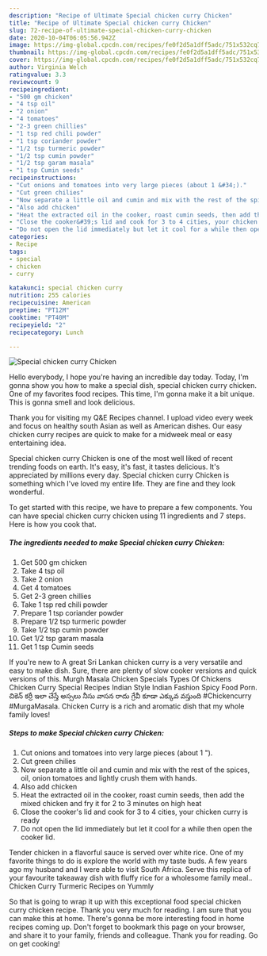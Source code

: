 ```yaml
---
description: "Recipe of Ultimate Special chicken curry Chicken"
title: "Recipe of Ultimate Special chicken curry Chicken"
slug: 72-recipe-of-ultimate-special-chicken-curry-chicken
date: 2020-10-04T06:05:56.942Z
image: https://img-global.cpcdn.com/recipes/fe0f2d5a1dff5adc/751x532cq70/special-chicken-curry-chicken-recipe-main-photo.jpg
thumbnail: https://img-global.cpcdn.com/recipes/fe0f2d5a1dff5adc/751x532cq70/special-chicken-curry-chicken-recipe-main-photo.jpg
cover: https://img-global.cpcdn.com/recipes/fe0f2d5a1dff5adc/751x532cq70/special-chicken-curry-chicken-recipe-main-photo.jpg
author: Virginia Welch
ratingvalue: 3.3
reviewcount: 9
recipeingredient:
- "500 gm chicken"
- "4 tsp oil"
- "2 onion"
- "4 tomatoes"
- "2-3 green chillies"
- "1 tsp red chili powder"
- "1 tsp coriander powder"
- "1/2 tsp turmeric powder"
- "1/2 tsp cumin powder"
- "1/2 tsp garam masala"
- "1 tsp Cumin seeds"
recipeinstructions:
- "Cut onions and tomatoes into very large pieces (about 1 &#34;)."
- "Cut green chilies"
- "Now separate a little oil and cumin and mix with the rest of the spices, oil, onion tomatoes and lightly crush them with hands."
- "Also add chicken"
- "Heat the extracted oil in the cooker, roast cumin seeds, then add the mixed chicken and fry it for 2 to 3 minutes on high heat"
- "Close the cooker&#39;s lid and cook for 3 to 4 cities, your chicken curry is ready"
- "Do not open the lid immediately but let it cool for a while then open the cooker lid."
categories:
- Recipe
tags:
- special
- chicken
- curry

katakunci: special chicken curry 
nutrition: 255 calories
recipecuisine: American
preptime: "PT12M"
cooktime: "PT40M"
recipeyield: "2"
recipecategory: Lunch

---
```



![Special chicken curry Chicken](https://img-global.cpcdn.com/recipes/fe0f2d5a1dff5adc/751x532cq70/special-chicken-curry-chicken-recipe-main-photo.jpg)

Hello everybody, I hope you're having an incredible day today. Today, I'm gonna show you how to make a special dish, special chicken curry chicken. One of my favorites food recipes. This time, I'm gonna make it a bit unique. This is gonna smell and look delicious.

Thank you for visiting my Q&amp;E Recipes channel. I upload video every week and focus on healthy south Asian as well as American dishes. Our easy chicken curry recipes are quick to make for a midweek meal or easy entertaining idea.

Special chicken curry Chicken is one of the most well liked of recent trending foods on earth. It's easy, it's fast, it tastes delicious. It's appreciated by millions every day. Special chicken curry Chicken is something which I've loved my entire life. They are fine and they look wonderful.


To get started with this recipe, we have to prepare a few components. You can have special chicken curry chicken using 11 ingredients and 7 steps. Here is how you cook that.

<!--inarticleads1-->

##### The ingredients needed to make Special chicken curry Chicken:

1. Get 500 gm chicken
1. Take 4 tsp oil
1. Take 2 onion
1. Get 4 tomatoes
1. Get 2-3 green chillies
1. Take 1 tsp red chili powder
1. Prepare 1 tsp coriander powder
1. Prepare 1/2 tsp turmeric powder
1. Take 1/2 tsp cumin powder
1. Get 1/2 tsp garam masala
1. Get 1 tsp Cumin seeds


If you&#39;re new to A great Sri Lankan chicken curry is a very versatile and easy to make dish. Sure, there are plenty of slow cooker versions and quick versions of this. Murgh Masala Chicken Specials Types Of Chickens Chicken Curry Special Recipes Indian Style Indian Fashion Spicy Food Porn. చికెన్ కర్రీ ఇలా చేస్తే అస్సలు నీసు వాసన రాదు గ్రేవీ కూడా ఎక్కువ వస్తుంది #Chickencurry #MurgaMasala. Chicken Curry is a rich and aromatic dish that my whole family loves! 

<!--inarticleads2-->

##### Steps to make Special chicken curry Chicken:

1. Cut onions and tomatoes into very large pieces (about 1 &#34;).
1. Cut green chilies
1. Now separate a little oil and cumin and mix with the rest of the spices, oil, onion tomatoes and lightly crush them with hands.
1. Also add chicken
1. Heat the extracted oil in the cooker, roast cumin seeds, then add the mixed chicken and fry it for 2 to 3 minutes on high heat
1. Close the cooker&#39;s lid and cook for 3 to 4 cities, your chicken curry is ready
1. Do not open the lid immediately but let it cool for a while then open the cooker lid.


Tender chicken in a flavorful sauce is served over white rice. One of my favorite things to do is explore the world with my taste buds. A few years ago my husband and I were able to visit South Africa. Serve this replica of your favourite takeaway dish with fluffy rice for a wholesome family meal.. Chicken Curry Turmeric Recipes on Yummly 

So that is going to wrap it up with this exceptional food special chicken curry chicken recipe. Thank you very much for reading. I am sure that you can make this at home. There's gonna be more interesting food in home recipes coming up. Don't forget to bookmark this page on your browser, and share it to your family, friends and colleague. Thank you for reading. Go on get cooking!

